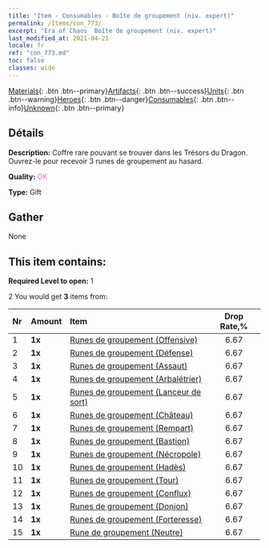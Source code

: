 ```yaml
---
title: "Item - Consumables - Boîte de groupement (niv. expert)"
permalink: /Items/con_773/
excerpt: "Era of Chaos  Boîte de groupement (niv. expert)"
last_modified_at: 2021-04-21
locale: fr
ref: "con_773.md"
toc: false
classes: wide
---
```

 [Materials](/fr/Items/){: .btn .btn--primary}[Artifacts](/fr/Items/Artifacts/){: .btn .btn--success}[Units](/fr/Items/Units/){: .btn .btn--warning}[Heroes](/fr/Items/Heroes/){: .btn .btn--danger}[Consumables](/fr/Items/Consumables/){: .btn .btn--info}[Unknown](/fr/Items/Unknown/){: .btn .btn--primary}

## Détails
 **Description:** Coffre rare pouvant se trouver dans les Trésors du Dragon. Ouvrez-le pour recevoir 3 runes de groupement au hasard.

 **Quality:** <span style="color: #DA70D6">OK</span>

 **Type:** Gift

## Gather

  None

## This item contains:

 **Required Level to open:** 1

 2 You would get **3** items  from:

  | Nr | Amount |     Item    | Drop Rate,% |
  |:---|:-------|:------------|:---------:|
  | 1 |  **1x** | [Runes de groupement (Offensive)](/fr/Items/con_734/) | 6.67 | 
  | 2 |  **1x** | [Runes de groupement (Défense)](/fr/Items/con_739/) | 6.67 | 
  | 3 |  **1x** | [Runes de groupement (Assaut)](/fr/Items/con_741/) | 6.67 | 
  | 4 |  **1x** | [Runes de groupement (Arbalétrier)](/fr/Items/con_742/) | 6.67 | 
  | 5 |  **1x** | [Runes de groupement (Lanceur de sort)](/fr/Items/con_746/) | 6.67 | 
  | 6 |  **1x** | [Runes de groupement (Château)](/fr/Items/con_752/) | 6.67 | 
  | 7 |  **1x** | [Runes de groupement (Rempart)](/fr/Items/con_753/) | 6.67 | 
  | 8 |  **1x** | [Runes de groupement (Bastion)](/fr/Items/con_754/) | 6.67 | 
  | 9 |  **1x** | [Runes de groupement (Nécropole)](/fr/Items/con_755/) | 6.67 | 
  | 10 |  **1x** | [Runes de groupement (Hadès)](/fr/Items/con_777/) | 6.67 | 
  | 11 |  **1x** | [Runes de groupement (Tour)](/fr/Items/con_785/) | 6.67 | 
  | 12 |  **1x** | [Runes de groupement (Conflux)](/fr/Items/con_791/) | 6.67 | 
  | 13 |  **1x** | [Runes de groupement (Donjon)](/fr/Items/con_792/) | 6.67 | 
  | 14 |  **1x** | [Runes de groupement (Forteresse)](/fr/Items/con_818/) | 6.67 | 
  | 15 |  **1x** | [Rune de groupement (Neutre)](/fr/Items/con_869/) | 6.67 | 
